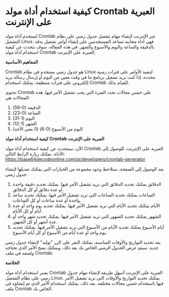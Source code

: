 كيفية استخدام أداة مولد Crontab العبرية على الإنترنت
====================================================

تُستخدم أداة مولد Crontab عبر الإنترنت لإنشاء مهام تشغيل جدول زمني على نظام التشغيل Linux. فهي أداة مجانية تساعد المستخدمين على إنشاء أوامر تشغيل بدقة بالدقيقة والساعة واليوم والأسبوع والشهر. في هذه المقالة، سوف نتحدث عن كيفية استخدام أداة مولد Crontab العبرية على الإنترنت.

**المفاهيم الأساسية**

Crontab هو جدول زمني يستخدم في نظام Linux لتنفيذ الأوامر على فترات زمنية محددة. إذا كنت تريد تشغيل برنامج ما في وقت معين من اليوم أو إرسال رسالة بريد إلكتروني على فترات منتظمة، يمكنك استخدام Crontab للقيام بذلك.

تحتوي Crontab على خمس مجالات تحدد الفترة التي يجب تشغيل الأمر فيها. هذه المجالات هي:

1. الدقيقة (0-59)
2. الساعة (0-23)
3. اليوم (1-31)
4. الشهر (1-12)
5. اليوم من الأسبوع (0-6) (0 يعني الأحد)

**كيفية استخدام أداة مولد Crontab العبرية على الإنترنت**

الآن، سنتحدث عن كيفية استخدام أداة مولد Crontab العبرية على الإنترنت. للوصول إلى الأداة، يمكنك زيارة الرابط التالي: <https://base64decodeonline.com/ar/developers/crontab-generator>

بعد الوصول إلى الصفحة، ستلاحظ وجود مجموعة من الخيارات التي يمكنك تعديلها لإنشاء جدول زمني.

1. الدقائق يمكنك تحديد الدقائق التي تريد تشغيل الأمر فيها. يمكنك تحديد دقيقة واحدة أو عدة دقائق أو كل الدقائق.
2. الساعات يمكنك تحديد الساعات التي تريد تشغيل الأمر فيها. يمكنك تحديد ساعة واحدة أو عدة ساعات أو كل الساعات.
3. الأيام يمكنك تحديد الأيام التي تريد تشغيل الأمر فيها. يمكنك تحديد يوم واحد أو عدة أيام أو كل الأيام.
4. الشهور يمكنك تحديد الشهور التي تريد تشغيل الأمر فيها. يمكنك تحديد شهر واحد أو عدة أشهر أو كل الشهور.
5. أيام الأسبوع يمكنك تحديد الأيام من الأسبوع التي تريد تشغيل الأمر فيها. يمكنك تحديد يوم واحد أو عدة أيام من الأسبوع أو كل أيام الأسبوع.

بعد تحديد التواريخ والأوقات المناسبة، يمكنك النقر على الزر "توليد" لإنشاء جدول زمني جديد. سيتم عرض الجدول الزمني الخاص بك بعد ذلك، ويمكنك نسخ الأمر الذي تحتاجه ولصقه في ملف Crontab.

**الخلاصة**

يعتبر استخدام أداة مولد Crontab العبرية على الإنترنت أسهل طريقة لإنشاء مهام جدول زمني على نظام التشغيل Linux. يمكنك تحديد التواريخ والأوقات التي تريد تشغيل الأمر فيها باستخدام خمس مجالات مختلفة. بعد ذلك، يمكنك استخدام الأمر الذي تم إنشاؤه في ملف Crontab الخاص بك.